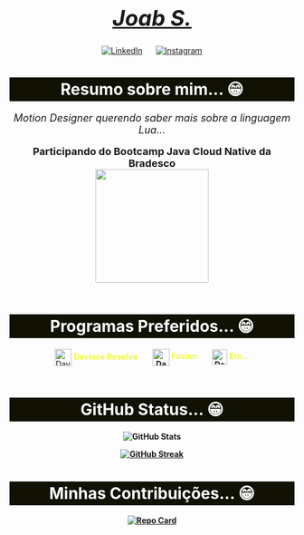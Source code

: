 


<div style= "text-align: center;">

 <h1 style= "font-size: 38px;"> <b> <i> <u> Joab S.  </u> </i> </b> </h1>    


 [![LinkedIn](https://img.shields.io/badge/LinkedIn-C4CF29?style=for-the-badge&logo=linkedin&logoColor=red)](https://www.linkedin.com/in/joabx/)<!--**********************************************************--> &nbsp;&nbsp;&nbsp;&nbsp;<!--**********************************************************-->
 [![Instagram](https://img.shields.io/badge/-Instagram-C4CF29?style=for-the-badge&logo=instagram&logoColor=111204)](https://www.instagram.com/laks_xus/)


 
</div>





<h1 style="text-align: center; color: fff ; background-color : #111204; padding: 4px; "> Resumo sobre mim... 😁 </h1>

<div style="text-align: center; font-size: 18px;">  <i> Motion Designer querendo saber mais sobre a linguagem Lua... </i> </div>

<br>

<div style="text-align: center; font-size: 18px;">  
    <b> Participando do Bootcamp Java Cloud Native da Bradesco </b>
</div>

<img src="https://logospng.org/download/bradesco/logo-bradesco-1536.png" width="200" style="display: block; margin: 0 auto;">

<br>


<h1 style="text-align: center;color: fff ; background-color : #111204; padding: 4px; "> Programas Preferidos... 😁 </h1>


<div style= "text-align: center " >
 <img src="https://th.bing.com/th/id/R.d05c8bc567bb0cb5c56f1dc6bf9dd21a?rik=TwElgb5uISwwsA&pid=ImgRaw&r=0" alt="Davinci Resolve" width="30" style="vertical-align: middle;"> <spam style="color:rgb(237, 250, 50);"><b>Davince Resolve<b> </spam> <!--**********************************************************-->
 &nbsp;&nbsp;&nbsp;&nbsp;&nbsp;&nbsp;<!--**********************************************************-->
 <img src="https://th.bing.com/th/id/R.683f30cc40dd0f9903b510cf09eff6ce?rik=B3HZc3bumzX9Xw&pid=ImgRaw&r=0" alt="Davinci Resolve" width="30" style="vertical-align: middle;"> <spam style="color: rgb(237, 250, 50);"><b>Fusion<b> </spam>  <!--**********************************************************-->
 &nbsp;&nbsp;&nbsp;&nbsp;&nbsp;&nbsp;<!--**********************************************************-->
 <img src="https://emojings.com/wp-content/uploads/2020/03/1-7-18.png" alt="Davinci Resolve" width="27" style="vertical-align: middle;"> <spam style="color: rgb(237, 250, 50);"><b>Etc...<b>
 </spam>  
</div>

<br>
<h1 style="text-align: center; color: fff ; background-color : #111204; padding: 4px;" > GitHub Status... 😁 </h1>


<div style= "text-align: center;">

 ![GitHub Stats](https://github-readme-stats.vercel.app/api?username=Joabx&theme=transparent&bg_color=111204&border_color=EDFA32&show_icons=true&icon_color=EDFA32&title_color=EDFA32&text_color=FFF)


 [![GitHub Streak](https://streak-stats.demolab.com/?user=Joabx&background=111204&border=EDFA32&dates=FFF&stroke=EDFA32&sideLabels=fff&sideNums=fff&currStreakNum=C4CF29&ring=C4CF29&fire=EDFA32&currStreakLabel=EDFA32&dates=C4CF29)](https://git.io/streak-stats)
 



 <h1 style="text-align: center;color: fff ; background-color : #111204; padding: 4px; "> Minhas Contribuições... 😁 </h1>

 [![Repo Card](https://github-readme-stats.vercel.app/api/pin/?username=joabx&repo=dio-lab-open-source&bg_color=111204&border_color=EDFA32&show_icons=true&icon_color=EDFA32&title_color=EDFA32&text_color=FFF)](https://github.com/Joabx/dio-lab-open-source)


</div>